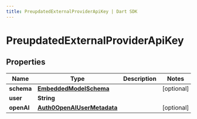 ```yaml
---
title: PreupdatedExternalProviderApiKey | Dart SDK
---
```


# PreupdatedExternalProviderApiKey

## Properties
Name | Type | Description | Notes
------------ | ------------- | ------------- | -------------
**schema** | [**EmbeddedModelSchema**](../models/EmbeddedModelSchema) |  | [optional] 
**user** | **String** |  | 
**openAI** | [**Auth0OpenAIUserMetadata**](../models/Auth0OpenAIUserMetadata) |  | [optional] 


